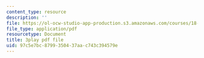 ```yaml
---
content_type: resource
description: ''
file: https://ol-ocw-studio-app-production.s3.amazonaws.com/courses/18-01sc-single-variable-calculus-fall-2010/97c5e7bc8799350437aac743c394579e_BGE3wb7H2PA.pdf
file_type: application/pdf
resourcetype: Document
title: 3play pdf file
uid: 97c5e7bc-8799-3504-37aa-c743c394579e
---
```

